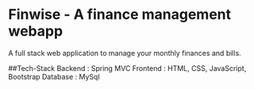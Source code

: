 # Finwise - A finance management webapp
A full stack web application to manage your monthly finances and bills.

##Tech-Stack
Backend : Spring MVC
Frontend : HTML, CSS, JavaScript, Bootstrap
Database : MySql
